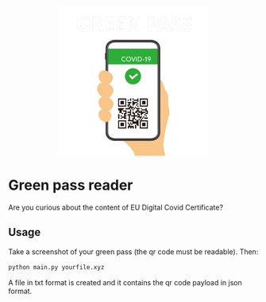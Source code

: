 <p align="center"><img width="300" src="https://raw.githubusercontent.com/stefano28/green-pass-reader/master/gpass-icon.png"></p>

# Green pass reader
Are you curious about the content of EU Digital Covid Certificate?

## Usage

Take a screenshot of your green pass (the qr code must be readable).
Then:

```bash
python main.py yourfile.xyz
```
A file in txt format is created and it contains the qr code payload in json format.
